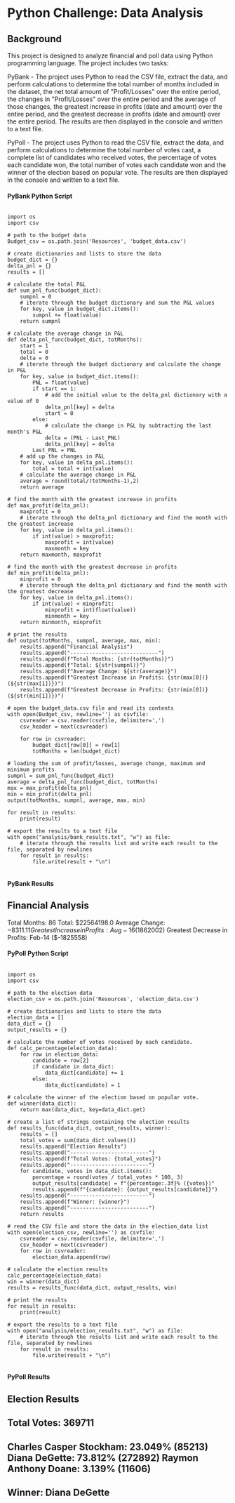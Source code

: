 # Python Challenge: Data Analysis

## Background

This project is designed to analyze financial and poll data using Python programming language. The project includes two tasks:

PyBank - The project uses Python to read the CSV file, extract the data, and perform calculations to determine the total number of months included in the dataset, the net total amount of "Profit/Losses" over the entire period, the changes in "Profit/Losses" over the entire period and the average of those changes, the greatest increase in profits (date and amount) over the entire period, and the greatest decrease in profits (date and amount) over the entire period. The results are then displayed in the console and written to a text file.

PyPoll - The project uses Python to read the CSV file, extract the data, and perform calculations to determine the total number of votes cast, a complete list of candidates who received votes, the percentage of votes each candidate won, the total number of votes each candidate won and the winner of the election based on popular vote. The results are then displayed in the console and written to a text file.

#### PyBank Python Script 

```

import os
import csv

# path to the budget data
Budget_csv = os.path.join('Resources', 'budget_data.csv')

# create dictionaries and lists to store the data
budget_dict = {}
delta_pnl = {}
results = []

# calculate the total P&L
def sum_pnl_func(budget_dict):
    sumpnl = 0
    # iterate through the budget dictionary and sum the P&L values
    for key, value in budget_dict.items():
        sumpnl += float(value)
    return sumpnl

# calculate the average change in P&L
def delta_pnl_func(budget_dict, totMonths):
    start = 1
    total = 0
    delta = 0
    # iterate through the budget dictionary and calculate the change in P&L
    for key, value in budget_dict.items():
        PNL = float(value)
        if start == 1:
            # add the initial value to the delta_pnl dictionary with a value of 0 
            delta_pnl[key] = delta
            start = 0            
        else:
            # calculate the change in P&L by subtracting the last month's P&L
            delta = (PNL - Last_PNL)
            delta_pnl[key] = delta
        Last_PNL = PNL
    # add up the changes in P&L
    for key, value in delta_pnl.items():
        total = total + int(value)
    # calculate the average change in P&L
    average = round(total/(totMonths-1),2)
    return average

# find the month with the greatest increase in profits
def max_profit(delta_pnl):
    maxprofit = 0
    # iterate through the delta_pnl dictionary and find the month with the greatest increase
    for key, value in delta_pnl.items():
        if int(value) > maxprofit:
            maxprofit = int(value)
            maxmonth = key
    return maxmonth, maxprofit

# find the month with the greatest decrease in profits
def min_profit(delta_pnl):
    minprofit = 0
    # iterate through the delta_pnl dictionary and find the month with the greatest decrease
    for key, value in delta_pnl.items():
        if int(value) < minprofit:
            minprofit = int(float(value))
            minmonth = key
    return minmonth, minprofit

# print the results
def output(totMonths, sumpnl, average, max, min):
    results.append("Financial Analysis")
    results.append("----------------------------")
    results.append(f"Total Months: {str(totMonths)}")
    results.append(f"Total: ${str(sumpnl)}")
    results.append(f"Average Change: ${str(average)}")
    results.append(f"Greatest Increase in Profits: {str(max[0])} (${str(max[1])})")
    results.append(f"Greatest Decrease in Profits: {str(min[0])} (${str(min[1])})")

# open the budget_data.csv file and read its contents
with open(Budget_csv, newline='') as csvfile:
    csvreader = csv.reader(csvfile, delimiter=',')
    csv_header = next(csvreader)

    for row in csvreader:
        budget_dict[row[0]] = row[1]
        totMonths = len(budget_dict)

# loading the sum of profit/losses, average change, maximum and minimum profits
sumpnl = sum_pnl_func(budget_dict)
average = delta_pnl_func(budget_dict, totMonths)
max = max_profit(delta_pnl)
min = min_profit(delta_pnl)
output(totMonths, sumpnl, average, max, min)

for result in results:
    print(result)

# export the results to a text file
with open("analysis/bank_results.txt", "w") as file:
    # iterate through the results list and write each result to the file, separated by newlines
    for result in results:
        file.write(result + "\n")
        
```

#### PyBank Results

Financial Analysis
----------------------------
Total Months: 86
Total: $22564198.0
Average Change: $-8311.11
Greatest Increase in Profits: Aug-16 ($1862002)
Greatest Decrease in Profits: Feb-14 ($-1825558)

#### PyPoll Python Script 

```

import os
import csv

# path to the election data
election_csv = os.path.join('Resources', 'election_data.csv')

# create dictionaries and lists to store the data
election_data = []
data_dict = {}
output_results = {}

# calculate the number of votes received by each candidate.
def calc_percentage(election_data):
    for row in election_data:
        candidate = row[2]
        if candidate in data_dict:
            data_dict[candidate] += 1
        else:
            data_dict[candidate] = 1

# calculate the winner of the election based on popular vote.
def winner(data_dict):
    return max(data_dict, key=data_dict.get)

# create a list of strings containing the election results
def results_func(data_dict, output_results, winner):
    results = []
    total_votes = sum(data_dict.values())
    results.append("Election Results")
    results.append("-------------------------")
    results.append(f"Total Votes: {total_votes}")
    results.append("-------------------------")
    for candidate, votes in data_dict.items():
        percentage = round(votes / total_votes * 100, 3)
        output_results[candidate] = f"{percentage:.3f}% ({votes})"
        results.append(f"{candidate}: {output_results[candidate]}")
    results.append("-------------------------")
    results.append(f"Winner: {winner}")
    results.append("-------------------------")
    return results

# read the CSV file and store the data in the election_data list
with open(election_csv, newline='') as csvfile:
    csvreader = csv.reader(csvfile, delimiter=',')
    csv_header = next(csvreader)
    for row in csvreader:
        election_data.append(row)

# calculate the election results
calc_percentage(election_data)
win = winner(data_dict)
results = results_func(data_dict, output_results, win)

# print the results
for result in results:
    print(result)

# export the results to a text file
with open("analysis/election_results.txt", "w") as file:
    # iterate through the results list and write each result to the file, separated by newlines
    for result in results:
        file.write(result + "\n")
        
```
#### PyPoll Results

Election Results
-------------------------
Total Votes: 369711
-------------------------
Charles Casper Stockham: 23.049% (85213)
Diana DeGette: 73.812% (272892)
Raymon Anthony Doane: 3.139% (11606)
-------------------------
Winner: Diana DeGette
-------------------------
